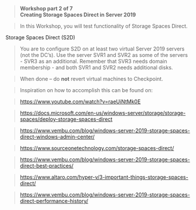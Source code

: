 >   **Workshop part 2 of 7**  
>   **Creating Storage Spaces Direct in Server 2019**

>   In this Workshop, you will test functionality of Storage Spaces Direct.

Storage Spaces Direct (S2D)

>   You are to configure S2D on at least two virtual Server 2019 servers (not
>   the DC’s). Use the server SVR1 and SVR2 as some of the servers - SVR3 as an
>   additional. Remember that SVR3 needs domain membership - and both SVR1 and
>   SVR2 needs additional disks.

>   When done – do **not** revert virtual machines to Checkpoint.

>   Inspiration on how to accomplish this can be found on:

>   <https://www.youtube.com/watch?v=raeUiNtMk0E>

>   <https://docs.microsoft.com/en-us/windows-server/storage/storage-spaces/deploy-storage-spaces-direct>

>   <https://www.vembu.com/blog/windows-server-2019-storage-spaces-direct-windows-admin-center/>

>   <https://www.sourceonetechnology.com/storage-spaces-direct/>

>   <https://www.vembu.com/blog/windows-server-2019-storage-spaces-direct-best-practices/>

>   <https://www.altaro.com/hyper-v/3-important-things-storage-spaces-direct/>

>   <https://www.vembu.com/blog/windows-server-2019-storage-spaces-direct-performance-history/>
